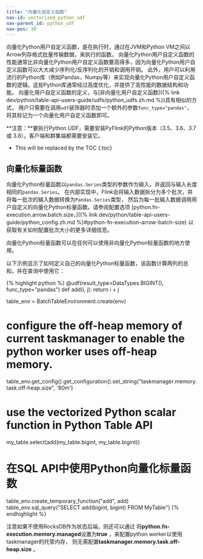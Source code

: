 ```yaml
---
title: "向量化自定义函数"
nav-id: vectorized_python_udf
nav-parent_id: python_udf
nav-pos: 30
---
```

<!--
Licensed to the Apache Software Foundation (ASF) under one
or more contributor license agreements.  See the NOTICE file
distributed with this work for additional information
regarding copyright ownership.  The ASF licenses this file
to you under the Apache License, Version 2.0 (the
"License"); you may not use this file except in compliance
with the License.  You may obtain a copy of the License at

  http://www.apache.org/licenses/LICENSE-2.0

Unless required by applicable law or agreed to in writing,
software distributed under the License is distributed on an
"AS IS" BASIS, WITHOUT WARRANTIES OR CONDITIONS OF ANY
KIND, either express or implied.  See the License for the
specific language governing permissions and limitations
under the License.
-->

向量化Python用户自定义函数，是在执行时，通过在JVM和Python VM之间以Arrow列存格式批量传输数据，来执行的函数。
向量化Python用户自定义函数的性能通常比非向量化Python用户自定义函数要高得多，因为向量化Python用户自定义函数可以大大减少序列化/反序列化的开销和调用开销。
此外，用户可以利用流行的Python库（例如Pandas，Numpy等）来实现向量化Python用户自定义函数的逻辑。这些Python库通常经过高度优化，并提供了高性能的数据结构和功能。
向量化用户自定义函数的定义，与[非向量化用户自定义函数]({% link dev/python/table-api-users-guide/udfs/python_udfs.zh.md %})具有相似的方式，
用户只需要在调用`udf`装饰器时添加一个额外的参数`func_type="pandas"`，将其标记为一个向量化用户自定义函数即可。

**注意：**要执行Python UDF，需要安装PyFlink的Python版本（3.5、3.6、3.7 或 3.8）。客户端和群集端都需要安装它。

* This will be replaced by the TOC
{:toc}

## 向量化标量函数

向量化Python标量函数以`pandas.Series`类型的参数作为输入，并返回与输入长度相同的`pandas.Series`。
在内部实现中，Flink会将输入数据拆分为多个批次，并将每一批次的输入数据转换为`Pandas.Series`类型，
然后为每一批输入数据调用用户自定义的向量化Python标量函数。请参阅配置选项
[python.fn-execution.arrow.batch.size，]({% link dev/python/table-api-users-guide/python_config.zh.md %}#python-fn-execution-arrow-batch-size)
以获取有关如何配置批次大小的更多详细信息。

向量化Python标量函数可以在任何可以使用非向量化Python标量函数的地方使用。

以下示例显示了如何定义自己的向量化Python标量函数，该函数计算两列的总和，并在查询中使用它：

{% highlight python %}
@udf(result_type=DataTypes.BIGINT(), func_type="pandas")
def add(i, j):
  return i + j

table_env = BatchTableEnvironment.create(env)

# configure the off-heap memory of current taskmanager to enable the python worker uses off-heap memory.
table_env.get_config().get_configuration().set_string("taskmanager.memory.task.off-heap.size", '80m')

# use the vectorized Python scalar function in Python Table API
my_table.select(add(my_table.bigint, my_table.bigint))

# 在SQL API中使用Python向量化标量函数
table_env.create_temporary_function("add", add)
table_env.sql_query("SELECT add(bigint, bigint) FROM MyTable")
{% endhighlight %}

<span class="label label-info">注意</span>如果不使用RocksDB作为状态后端，则还可以通过
将**python.fn-execution.memory.managed**设置为**true** ，来配置python worker以使用taskmanager的托管内存，
则无需配置**taskmanager.memory.task.off-heap.size** 。

